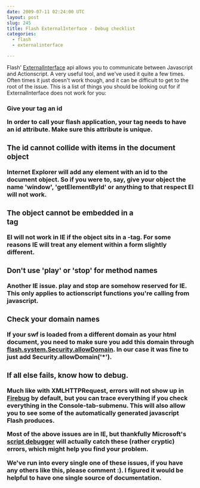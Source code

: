 ```yaml
---
date: 2009-07-11 02:24:00 UTC
layout: post
slug: 245
title: Flash ExternalInterface - Debug checklist
categories:
  - flash
  - externalinterface

---
```

<p>Flash' <a href="http://livedocs.adobe.com/flash/9.0/ActionScriptLangRefV3/flash/external/ExternalInterface.html">ExternalInterface</a> api allows you to communicate between Javascript and Actionscript. A very useful tool, and we've used it quite a few times. Often times it just doesn't work though, and it can be difficult to get to the root of the issue. This is a list of things you should be looking out for if ExternalInterface does not work for you:</p>

<h3>Give your <object> tag an id</h3>

<p>In order to call your flash application, your <object> tag needs to have an id attribute. Make sure this attribute is unique.</p>

<h3>The id cannot collide with items in the document object</h3>

<p>Internet Explorer will add any element with an id to the document object. So if you were to, say, give your object the name 'window', 'getElementById' or anything to that respect EI will not work.</p>

<h3>The object cannot be embedded in a <form> tag</h3>

<p>EI will not work in IE if the object sits in a <form>-tag. For some reasons IE will treat any element within a form slightly different.</p>

<h3>Don't use 'play' or 'stop' for method names</h3>

<p>Another IE issue. play and stop are somehow reserved for IE. This only applies to actionscript functions you're calling from javascript.</p>

<h3>Check your domain names</h3>

<p>If your swf is loaded from a different domain as your html document, you need to make sure you add this domain through <a href="http://livedocs.adobe.com/flash/9.0/ActionScriptLangRefV3/flash/system/Security.html#allowDomain%28%29">flash.system.Security.allowDomain</a>. In our case it was fine to just add Security.allowDomain('*').</p>

<h3>If all else fails, know how to debug.</h3>

<p>Much like with XMLHTTPRequest, errors will not show up in <a href="http://getfirebug.com/">Firebug</a> by default, but you can trace everything if you check everything in the Console-tab-submenu. This will also allow you to see some of the automatically generated javascript Flash produces.</p>

<p>Most of the above issues are in IE, but thankfully Microsoft's <a href="http://www.microsoft.com/downloads/details.aspx?familyid=2f465be0-94fd-4569-b3c4-dffdf19ccd99&displaylang=en">script debugger</a> will actually catch these (rather cryptic) errors, which might help you find your problem.</p>

<p>We've run into every single one of these issues, if you have any others like this, please comment :). I figured it would be helpful to have one single source of documentation.</p>